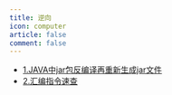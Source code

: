```yaml
---
title: 逆向
icon: computer
article: false
comment: false
---
```



-  [1.JAVA中jar包反编译再重新生成jar文件](1.JAVA中jar包反编译再重新生成jar文件.md) 
-  [2.汇编指令速查](2.汇编指令速查.md) 

